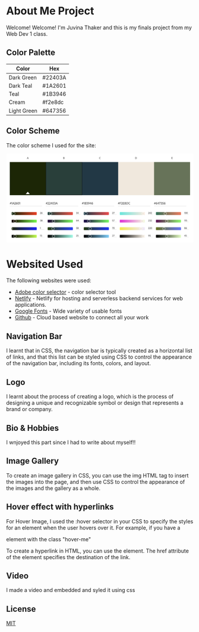 # About Me Project

Welcome! Welcome! I'm Juvina Thaker and this is my finals project from my Web Dev 1 class.

## Color Palette

| Color             | Hex                                                                |
| ----------------- | ------------------------------------------------------------------ |
| Dark Green | #22403A|
| Dark Teal | #1A2601 |
| Teal |#1B3946|
| Cream| #f2e8dc |
| Light Green | #647356 |


## Color Scheme 
 The color scheme I used for the site:

![Color Palette](img/colorpalette.png)


# Websited Used
The following websites were used:
* [Adobe color selector](http://color.adobe.com/) - color selector tool
* [Netlify](https://Netlify.com) - Netlify for hosting and serverless backend services for web applications.
* [Google Fonts](fonts.Google.com) - Wide variety of usable fonts
* [Github](https://github.com) - Cloud based website to connect all your work



## Navigation Bar

I learnt that in CSS, the navigation bar is typically created as a horizontal list of links, and that this list can be styled using CSS to control the appearance of the navigation bar, including its fonts, colors, and layout. 

## Logo

I learnt about the process of creating a logo, which is the process of designing a unique and recognizable symbol or design that represents a brand or company.

## Bio & Hobbies

I wnjoyed this part since I had to write about myself!!

## Image Gallery

To create an image gallery in CSS, you can use the img HTML tag to insert the images into the page, and then use CSS to control the appearance of the images and the gallery as a whole. 

## Hover effect with hyperlinks

For Hover Image, I used the :hover selector in your CSS to specify the styles for an element when the user hovers over it. For example, if you have a <div> element with the class "hover-me"

To create a hyperlink in HTML, you can use the <a> element. The href attribute of the <a> element specifies the destination of the link. 

## Video

I made a video and embedded and syled it using css





## License

[MIT](https://choosealicense.com/licenses/mit/)